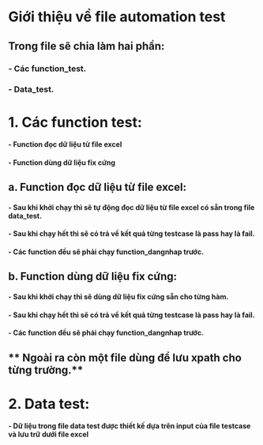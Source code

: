 # Giới thiệu về file automation test
## Trong file sẽ chia làm hai phần:
### - Các function_test.
### - Data_test. 
# 1. Các function test:
#### - Function đọc dữ liệu từ file excel
#### - Function dùng dữ liệu fix cứng
## a. Function đọc dữ liệu từ file excel:
#### - Sau khi khởi chạy thì sẽ tự động đọc dữ liệu từ file excel có sẵn trong file data_test.
#### - Sau khi chạy hết thì sẽ có trả về kết quả từng testcase là pass hay là fail.
#### - Các function đều sẽ phải chạy function_dangnhap trước.
## b. Function dùng dữ liệu fix cứng:
#### - Sau khi khởi chạy thì sẽ dùng dữ liệu fix cứng sẵn cho từng hàm.
#### - Sau khi chạy hết thì sẽ có trả về kết quả từng testcase là pass hay là fail.
#### - Các function đều sẽ phải chạy function_dangnhap trước.
## ** Ngoài ra còn một file dùng để lưu xpath cho từng trường.**
# 2. Data test: 
#### - Dữ liệu trong file data test được thiết kế dựa trên input của file testcase và lưu trữ dưới file excel

